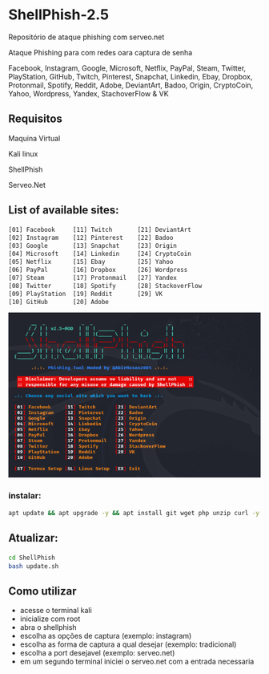 # ShellPhish-2.5
Repositório de ataque phishing com serveo.net

Ataque Phishing para com redes oara captura de senha 

Facebook, Instagram, Google, Microsoft, Netflix, PayPal, Steam, Twitter, PlayStation, GitHub, Twitch, Pinterest, Snapchat, Linkedin, Ebay, Dropbox, Protonmail, Spotify, Reddit, Adobe, DeviantArt, Badoo, Origin, CryptoCoin, Yahoo, Wordpress, Yandex, StachoverFlow & VK


## Requisitos 

Maquina Virtual 

Kali linux 

ShellPhish

Serveo.Net

## List of available sites:
```
[01] Facebook     [11] Twitch       [21] DeviantArt
[02] Instagram    [12] Pinterest    [22] Badoo
[03] Google       [13] Snapchat     [23] Origin
[04] Microsoft    [14] Linkedin     [24] CryptoCoin
[05] Netflix      [15] Ebay         [25] Yahoo
[06] PayPal       [16] Dropbox      [26] Wordpress
[07] Steam        [17] Protonmail   [27] Yandex
[08] Twitter      [18] Spotify      [28] StackoverFlow
[09] PlayStation  [19] Reddit       [29] VK
[10] GitHub       [20] Adobe
```

![imagem_1](imagem_1.png)





### instalar:
```bash
apt update && apt upgrade -y && apt install git wget php unzip curl -y && git clone https://github.com/AbirHasan2005/ShellPhish && cd ShellPhish && chmod +x * && bash shellphish.sh
```



## Atualizar:
```bash
cd ShellPhish
bash update.sh
```


## Como utilizar 

- acesse o terminal kali
- inicialize com root
- abra o shellphish
- escolha as opções de captura (exemplo: instagram)
- escolha as forma de captura a qual desejar (exemplo: tradicional)
- escolha a port desejavel (exemplo: serveo.net)
- em um segundo terminal iniciei o serveo.net com a entrada necessaria 







